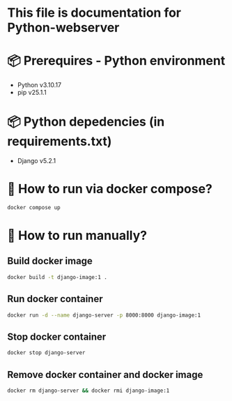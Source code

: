 # This file is documentation for Python-webserver

# 📦 Prerequires - Python environment

* Python v3.10.17
* pip v25.1.1

# 📦 Python depedencies (in requirements.txt)

* Django v5.2.1

# 🚀 How to run via docker compose?

```bash
docker compose up
```

# 🚀 How to run manually?

## Build docker image

```bash
docker build -t django-image:1 .
```

## Run docker container

```bash
docker run -d --name django-server -p 8000:8000 django-image:1 
```

## Stop docker container

```bash
docker stop django-server 
```

## Remove docker container and docker image

```bash
docker rm django-server && docker rmi django-image:1
```